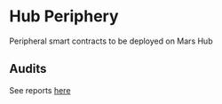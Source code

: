 # Hub Periphery

Peripheral smart contracts to be deployed on Mars Hub

## Audits

See reports [here](https://github.com/mars-protocol/mars-audits/tree/main/periphery)